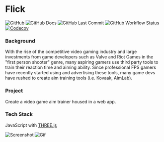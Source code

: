 # Flick
![GitHub](https://img.shields.io/github/license/jordanpramos/Flick)
![GitHub Docs](https://readthedocs.org/projects/flick/badge/?version=latest)
![GitHub Last Commit](https://img.shields.io/github/last-commit/jordanpramos/Flick)
![GitHub Workflow Status](https://img.shields.io/github/workflow/status/jordanpramos/Flick/CI)
[![Codecov](https://img.shields.io/codecov/c/github/jordanpramos/Flick)](https://codecov.io/gh/jordanpramos/Flick)

### Background
With the rise of the competitive video gaming industry and large investments from game developers such as Valve and Riot Games in the "first person shooter"
genre, many aspiring gamers use third party tools to train their reaction time and aiming ability. Since professional FPS gamers have recently started using 
and advertising these tools, many game devs have rushed to create aim training tools (i.e. Kovaak, AimLab).

### Project
Create a video game aim trainer housed in a web app.

### Tech Stack
JavaScript with [THREE.js](https://threejs.org/)

![Screenshot](https://i.imgur.com/3uuM3fl.png)
![Gif](https://i.imgur.com/jhhPrZK.gif)
